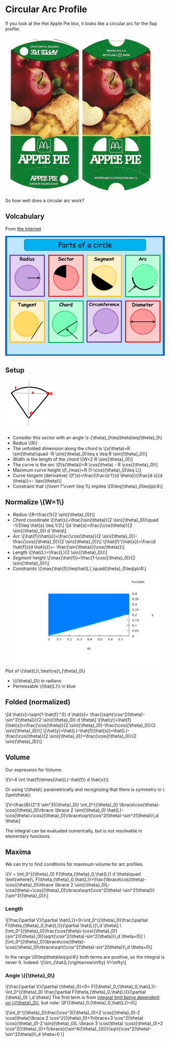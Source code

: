 # Circular Arc Profile

If you look at the Hot Apple Pie box, it looks like a circular arc for the flap profile:

![Flat box](images/Clean_flat.jpg)

So how well does a circular arc work?

## Volcabulary

From [the internet](https:aplutopper.com)

![parts of a circle](images/parts_of_a_circle.png)


## Setup

![](images/arc.png)

* Consider this *sector* with an angle \\(-{\theta}\_0\leq\theta\leq\{\theta}\_0\\)
* *Radius* \\(R\\)
* The unfolded dimension along the *chord* is
\\[s(\theta)=R \sin(\theta)\quad -R \sin({\theta}\_0)\leq s \leq R \sin({\theta}\_0)\\]
* Width is the length of the *chord*
\\[W=2 R \sin({\theta}\_0)\\]
* The curve is the *arc* 
\\[f(s(\theta))=R \cos(\theta) - R \cos({\theta}\_0)\\]
* Maximum curve height
\\[f\_{max}=R (1-\cos({\theta}\_0)\leq L\\]
* Curve *tangent* (derivative)
\\[f'(s)=\frac{\frac{d f}{d \theta}}{\frac{d s}{d \theta}}=- \tan(\theta)\\]
* Constraint that \\(\lvert f'\rvert \leq 1\\) implies
\\[0\leq{\theta}\_0\leq\pi/4\\]

## Normalize \\(W=1\\)

* *Radius*
\\[R=\frac{1}{2 \sin({\theta}\_0)}\\]
* *Chord* coordinate
\\[\hat{s}=\frac{\sin(\theta)}{2 \sin({\theta}\_0)}\quad -1/2\leq \hat{s} \leq 1/2\\]
\\[d \hat{s}=\frac{\cos(\theta)}{2 \sin({\theta}\_0)} d \theta\\]
* *Arc*
\\[\hat{f}(\hat{s})=\frac{\cos(\theta)}{2 \sin({\theta}\_0)}-\frac{\cos({\theta}\_0)}{2 \sin({\theta}\_0)}\\]
\\[\hat{f}'(\hat{s})=\frac{d \hat{f}}{d \hat{s}}=- \frac{\sin(\theta)}{\cos(\theta)}\\]
* Length
\\[\hat{L}=\frac{L}{2 \sin({\theta}\_0)}\\]
* *Segment* height
\\[\max{\hat{f}}=\frac{1-\cos({\theta}\_0)}{2 \sin({\theta}\_0)}\\]
* Constraints
\\[\max{\hat{f}}\leq\hat{L},\quad{\theta}\_0\leq\pi/4\\]
![](images/arc_angle.png)

Plot of \\(\hat{L}\\,\text{vs}\\,{\theta}\_0\\)

* \\({\theta}\_0\\) in radians
* Permissable \\(\hat{L}\\) in blue

## Folded (normalized)


\\[d \hat{x}=\sqrt{1-\hat{f}'\^2} d \hat{s}= \frac{\sqrt{\cos\^2(\theta)-\sin\^2(\theta)}}{2 \sin({\theta}\_0)} d \theta\\]
\\[\hat{z}=\hat{f}(\hat{s})=\frac{\cos(\theta)}{2 \sin({\theta}\_0)}-\frac{\cos({\theta}\_0)}{2 \sin({\theta}\_0)}\\]
\\[\hat{y}=\hat{L}-\hat{f}(\hat{s})=\hat{L}-\frac{\cos(\theta)}{2 \sin({\theta}\_0)}+\frac{\cos({\theta}\_0)}{2 \sin({\theta}\_0)}\\]

## Volume

Our expression for Volume:

\\[V=4 \int \hat{f}\times(\hat{L}-\hat{f}) d \hat{x}\\]

Or using \\(\theta\\) parametrically and recognizing that there is symmetry in \\(\pm\theta\\):

\\[V=\frac{8}{2\^3 \sin\^3({\theta}\_0)} \int\_0\^{{\theta}\_0} \lbrace\cos(\theta)-\cos({\theta}\_0)\rbrace \lbrace 2 \sin({\theta}\_0) \hat{L}-\cos(\theta)+\cos({\theta}\_0)\rbrace\sqrt{\cos\^2(\theta)-\sin\^2(\theta)}\\,d \theta\\]

The integral can be evaluated numerically, but is not resolvable in elementary functions.

## Maxima

We can try to find conditions for maximum volume for arc profiles.

\\[V = \int\_0\^{{\theta}\_0} F(\theta,{\theta}\_0,\hat{L}) d \theta\quad \text{where}\\, F(\theta,{\theta}\_0,\hat{L})=\frac{\lbrace\cos(\theta)-\cos({\theta}\_0)\rbrace \lbrace 2 \sin({\theta}\_0)L-\cos(\theta)+\cos({\theta}\_0)\rbrace\sqrt{\cos\^2(\theta)-\sin\^2(\theta)}}{\sin\^3({\theta}\_0)}\\]

### Length

\\[\frac{\partial V}{\partial \hat{L}}=0=\int\_0\^{{\theta}\_0}\frac{\partial F(\theta,{\theta}\_0,\hat{L})}{\partial \hat{L}}\\,d \theta\\]
\\[\int\_0\^{{\theta}\_0}\frac{\cos(\theta)-\cos({\theta}\_0)}{sin\^2({\theta}\_0)}\sqrt{\cos\^2(\theta)-sin\^2(\theta)}\\,d \theta=0\\]
\\[\int\_0\^{{\theta}\_0}\lbrace\cos(\theta)-\cos({\theta}\_0)\rbrace\sqrt{\cos\^2(\theta)-sin\^2(\theta)}\\,d \theta=0\\]

In the range \\(0\leq\theta\leq\pi/4\\) both terms are positive, so the integral is never 0. Indeed:
\\[\lim\_{\hat{L}\rightarrow\infty} V=\infty\\]

### Angle \\({\theta}\_0\\)

\\[\frac{\partial V}{\partial {\theta}\_0}=0= F({\theta}\_0,{\theta}\_0,\hat{L})-\int\_0\^{{\theta}\_0} \frac{\partial F(\theta,{\theta}\_0,\hat{L})}{\partial {\theta}\_0} \\,d \theta\\]
The first term is from [integral limit being dependent on \\({\theta}\_0\\)](https://en.wikipedia.org/wiki/Leibniz_integral_rule#General_form:_Differentiation_under_the_integral_sign), but note:
\\[F({\theta}\_0,{\theta}\_0,\hat{L})=0\\]

\\[\int\_0\^{{\theta}\_0}\frac{\cos\^3({\theta}\_0)+2 \cos({\theta}\_0)-2 \cos(\theta)\lbrace 2  \cos\^2({\theta}\_0)+1\rbrace+3 \cos\^2(\theta) \cos({\theta}\_0)-2 \sin({\theta}\_0)L \lbrace 3 \cos(\theta) \cos({\theta}\_0)+2 \cos\^2({\theta}\_0)+1\rbrace}{\sin\^4({\theta}\_{0})}\sqrt{\cos\^2(\theta)-\sin\^2(\theta)}\\,d \theta=0 
\\]